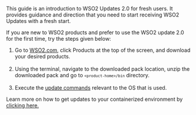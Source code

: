This guide is an introduction to WSO2 Updates 2.0 for fresh users. It provides guidance and direction that you need to start receiving WSO2 Updates with a fresh start.<br>

If you are new to WSO2 products and prefer to use the WSO2 update 2.0 for the first time, try the steps given below:<br>

1. Go to [WSO2.com](https://wso2.com/), click Products at the top of the screen, and download your desired products.<br><br>
2. Using the terminal, navigate to the downloaded pack location, unzip the downloaded pack and go to <code>`<product-home>/bin`</code> directory.<br><br>
3. Execute the [update commands](../update-tool/#update-commands-for-os) relevant to the OS that is used.

Learn more on how to get updates to your containerized environment by [clicking here.](../how-to-use-docker-images-to-receive-updates)
